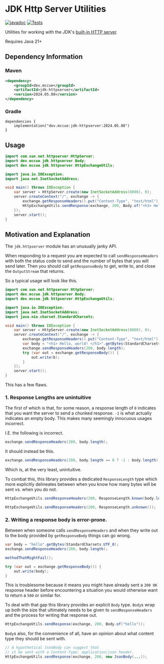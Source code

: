 # JDK Http Server Utilities

[![javadoc](https://javadoc.io/badge2/dev.mccue/jdk-httpserver/javadoc.svg)](https://javadoc.io/doc/dev.mccue/osc52)
[![Tests](https://github.com/bowbahdoe/jdk-httpserver/actions/workflows/test.yml/badge.svg)](https://github.com/bowbahdoe/osc52/actions/workflows/test.yml)

Utilities for working with the JDK's [built-in HTTP server](https://docs.oracle.com/en/java/javase/21/docs/api/jdk.httpserver/module-summary.html).

Requires Java 21+

## Dependency Information

### Maven

```xml
<dependency>
    <groupId>dev.mccue</groupId>
    <artifactId>jdk-httpserver</artifactId>
    <version>2024.05.08</version>
</dependency>
```

### Gradle

```
dependencies {
    implementation("dev.mccue:jdk-httpserver:2024.05.08")
}
```

## Usage

```java
import com.sun.net.httpserver.HttpServer;
import dev.mccue.jdk.httpserver.Body;
import dev.mccue.jdk.httpserver.HttpExchangeUtils;

import java.io.IOException;
import java.net.InetSocketAddress;

void main() throws IOException {
    var server = HttpServer.create(new InetSocketAddress(8000), 0);
    server.createContext("/", exchange -> {
        exchange.getResponseHeaders().put("Content-Type", "text/html");
        HttpExchangeUtils.sendResponse(exchange, 200, Body.of("<h1> Hello, world! </h1>"));
    });
    server.start();
}
```

## Motivation and Explanation

The `jdk.httpserver` module has an unusually janky API.

When responding to a request you are expected to call `sendResponseHeaders`
with both the status code to send and the number of bytes that you will send later.
Then you should call `getResponseBody` to get, write to, and close the `OutputStream`
that returns.

So a typical usage will look like this.

```java
import com.sun.net.httpserver.HttpServer;
import dev.mccue.jdk.httpserver.Body;
import dev.mccue.jdk.httpserver.HttpExchangeUtils;

import java.io.IOException;
import java.net.InetSocketAddress;
import java.nio.charset.StandardCharsets;

void main() throws IOException {
    var server = HttpServer.create(new InetSocketAddress(8000), 0);
    server.createContext("/", exchange -> {
        exchange.getResponseHeaders().put("Content-Type", "text/html");
        var body = "<h1> Hello, world! </h1>".getBytes(StandardCharsets.UTF_8);
        exchange.sendResponseHeaders(200, body.length);
        try (var out = exchange.getResponseBody()) {
            out.write(b);
        }
    });
    server.start();
}
```

This has a few flaws. 

### 1. Response Lengths are unintuitive

The first of which is that, for some reason, a response length of `0` indicates that you want the server to send a chunked response.
`-1` is what actually indicates an empty body. This makes many seemingly innocuous usages incorrect.

I.E. the following is incorrect.

```java
exchange.sendResponseHeaders(200, body.length);
```

It should instead be this.

```java
exchange.sendResponseHeaders(200, body.length == 0 ? -1 : body.length);
```

Which is, at the very least, unintuitive.

To combat this, this library provides a dedicated `ResponseLength` type which more explicitly delineates
between when you know how many bytes will be sent vs. when you do not.

```java
HttpExchangeUtils.sendResponseHeaders(200, ResponseLength.known(body.length));
```

```java
HttpExchangeUtils.sendResponseHeaders(200, ResponseLength.unknown());
```

### 2. Writing a response body is error-prone.

Between when someone calls `sendResponseHeaders` and when they write out to the body
provided by `getResponseBody` things can go wrong.

```java
var body = "hello".getBytes(StandardCharsets.UTF_8);
exchange.sendResponseHeaders(200, body.length);

methodThatMightFail();

try (var out = exchange.getResponseBody()) {
    out.write(body);   
}
```

This is troublesome because it means you might have already sent a `200 OK` response header
before encountering a situation you would otherwise want to return a `500` or similar for.

To deal with that gap this library provides an explicit `Body` type. `Body`s wrap up both
the size that ultimately needs to be given to `sendResponseHeaders` and the process for
writing that response out.

```java
HttpExchangeUtils.sendResponse(exchange, 200, Body.of("hello"));
```

`Body`s also, for the convenience of all, have an opinion about what content type they should be sent with.

```java
// A hypothetical JsonBody can suggest that 
// it be sent with a Content-Type: application/json header.
HttpExchangeUtils.sendResponse(exchange, 200, new JsonBody(...));
```

